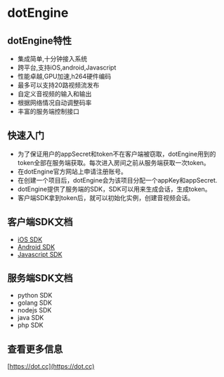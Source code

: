 # dotEngine 


## dotEngine特性

- 集成简单,十分钟接入系统
- 跨平台,支持iOS,android,Javascript
- 性能卓越,GPU加速,h264硬件编码
- 最多可以支持20路视频流发布
- 自定义音视频的输入和输出
- 根据网络情况自动调整码率
- 丰富的服务端控制接口


## 快速入门

- 为了保证用户的appSecret和token不在客户端被窃取，dotEngine用到的token全部在服务端获取。每次进入房间之前从服务端获取一次token。
- 在dotEngine官方网站上申请注册账号。
- 在创建一个项目后，dotEngine会为该项目分配一个appKey和appSecret.
- dotEngine提供了服务端的SDK，SDK可以用来生成会话，生成token。
- 客户端SDK拿到token后，就可以初始化实例，创建音视频会话。


## 客户端SDK文档

- [iOS SDK](dot-engine-ios-sdk.md)
- [Android SDK](dot-engine-android-sdk.md)
- [Javascript SDK](dot-engine-javascript-sdk.md)



## 服务端SDK文档

- python SDK
- golang SDK
- nodejs SDK
- java SDK
- php SDK


## 查看更多信息

[https://dot.cc](https://dot.cc)